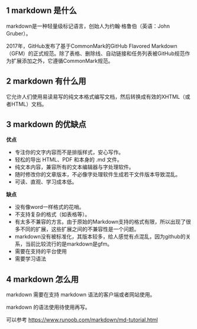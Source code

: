 ## 1 markdown 是什么

markdown是一种轻量级标记语言，创始人为约翰·格鲁伯（英语：John Gruber）。

2017年，GitHub发布了基于CommonMark的GitHub Flavored Markdown（GFM）的正式规范。除了表格、删除线、自动链接和任务列表被GitHub规范作为扩展添加之外，它遵循CommonMark规范。

## 2 markdown 有什么用

它允许人们使用易读易写的纯文本格式编写文档，然后转换成有效的XHTML（或者HTML）文档。

## 3 markdown 的优缺点

**优点**

- 专注你的文字内容而不是排版样式，安心写作。
- 轻松的导出 HTML、PDF 和本身的 .md 文件。
- 纯文本内容，兼容所有的文本编辑器与字处理软件。
- 随时修改你的文章版本，不必像字处理软件生成若干文件版本导致混乱。
- 可读、直观、学习成本低。

**缺点**

- 没有像word一样格式的花哨。
- 不支持复杂的格式（如表格等）。
- 有太多不兼容的方言。由于原始的Markdown支持的格式有限，所以出现了很多不同的扩展，这些扩展之间的不兼容性是一个问题。
- markdown没有被标准化，其版本较多，给人感觉有点混乱，因为github的关系，当前比较流行的是markdown是gfm。
- 需要在支持的平台使用
- 需要学习语法

## 4 markdown 怎么用

markdown 需要在支持 markdown 语法的客户端或者网站使用。

markdown 的语法使用待使用再写。

可以参考 https://www.runoob.com/markdown/md-tutorial.html

